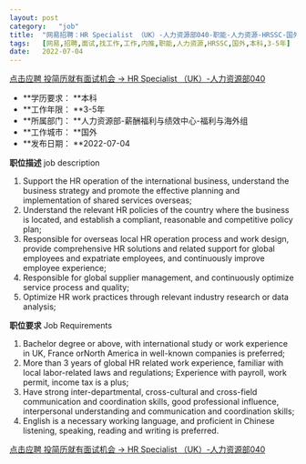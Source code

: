 ```yaml
---
layout:	post
category:	"job"
title:	"网易招聘：HR Specialist （UK）-人力资源部040-职能-人力资源-HRSSC-国外本科3-5年"
tags:	[网易,招聘,面试,找工作,工作,内推,职能,人力资源,HRSSC,国外,本科,3-5年]
date:	2022-07-04
---
```


[点击应聘 投简历就有面试机会 -> HR Specialist （UK）-人力资源部040](http://mobile.bole.netease.com/bole/boleDetail?id=39738&employeeId=346f03c3cda5f04c&key=all)



- **学历要求： **本科
- **工作年限： **3-5年
- **所属部门： **人力资源部-薪酬福利与绩效中心-福利与海外组
- **工作城市： **国外
- **发布日期： **2022-07-04



**职位描述**
job description
1. Support the HR operation of the international business, understand the business strategy and promote the effective planning and implementation of shared services overseas;
2. Understand the relevant HR policies of the country where the business is located, and establish a compliant, reasonable and competitive policy plan;
3. Responsible for overseas local HR operation process and work design, provide comprehensive HR solutions and related support for global employees and expatriate employees, and continuously improve employee experience;
4. Responsible for global supplier management, and continuously optimize service process and quality;
5. Optimize HR work practices through relevant industry research or data analysis;



**职位要求**
Job Requirements
1. Bachelor degree or above, with international study or work experience in UK, France orNorth America in well-known companies is preferred;
2. More than 3 years of global HR related work experience, familiar with local labor-related laws and regulations; Experience with payroll, work permit, income tax is a plus;
3. Have strong inter-departmental, cross-cultural and cross-field communication and coordination skills, good professional influence, interpersonal understanding and communication and coordination skills;
4. English is a necessary working language, and proficient in Chinese listening, speaking, reading and writing is preferred.



[点击应聘 投简历就有面试机会 -> HR Specialist （UK）-人力资源部040](http://mobile.bole.netease.com/bole/boleDetail?id=39738&employeeId=346f03c3cda5f04c&key=all)